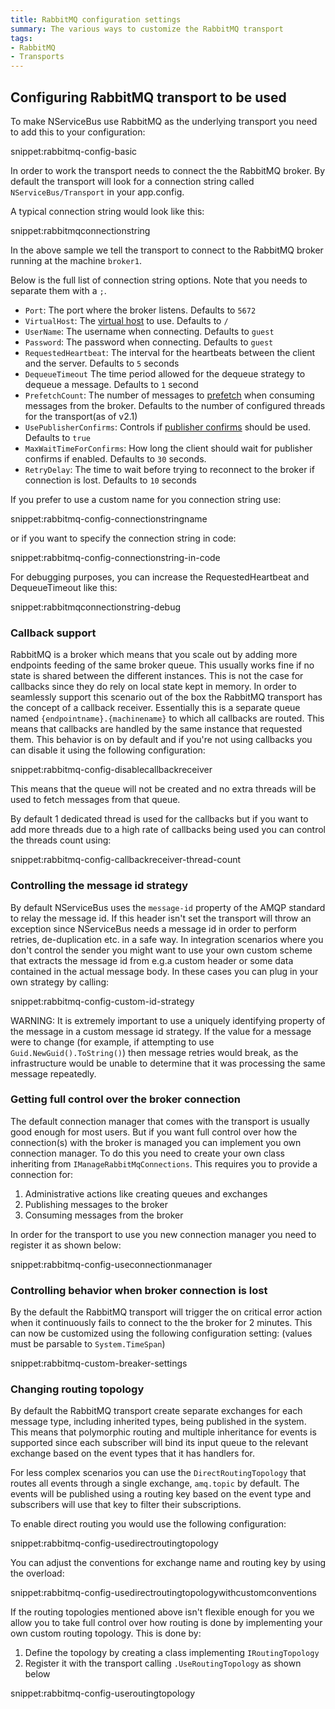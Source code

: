```yaml
---
title: RabbitMQ configuration settings
summary: The various ways to customize the RabbitMQ transport
tags:
- RabbitMQ
- Transports
---
```


## Configuring RabbitMQ transport to be used

To make NServiceBus use RabbitMQ as the underlying transport you need to add this to your configuration:

snippet:rabbitmq-config-basic

In order to work the transport needs to connect the the RabbitMQ broker. By default the transport will look for a connection string called `NServiceBus/Transport` in your app.config.

A typical connection string would look like this:

snippet:rabbitmqconnectionstring

In the above sample we tell the transport to connect to the RabbitMQ broker running at the machine `broker1`.

Below is the full list of connection string options. Note that you needs to separate them with a `;`.

* `Port`: The port where the broker listens. Defaults to `5672`
* `VirtualHost`: The [virtual host](https://www.rabbitmq.com/access-control.html) to use. Defaults to `/`
* `UserName`: The username when connecting. Defaults to `guest`
* `Password`: The password when connecting. Defaults to `guest`
* `RequestedHeartbeat`: The interval for the heartbeats between the client and the server. Defaults to `5` seconds
* `DequeueTimeout` The time period allowed for the dequeue strategy to dequeue a message. Defaults to `1` second
* `PrefetchCount`: The number of messages to [prefetch](http://www.rabbitmq.com/consumer-prefetch.html) when consuming messages from the broker. Defaults to the number of configured threads for the transport(as of v2.1)
* `UsePublisherConfirms`: Controls if [publisher confirms](https://www.rabbitmq.com/confirms.html) should be used. Defaults to `true`
* `MaxWaitTimeForConfirms`: How long the client should wait for publisher confirms if enabled. Defaults to `30` seconds.
* `RetryDelay`: The time to wait before trying to reconnect to the broker if connection is lost. Defaults to `10` seconds

If you prefer to use a custom name for you connection string use:

snippet:rabbitmq-config-connectionstringname

or if you want to specify the connection string in code:

snippet:rabbitmq-config-connectionstring-in-code

For debugging purposes, you can increase the RequestedHeartbeat and DequeueTimeout like this:

snippet:rabbitmqconnectionstring-debug

### Callback support

RabbitMQ is a broker which means that you scale out by adding more endpoints feeding of the same broker queue. This usually works fine if no state is shared between the different instances. This is not the case for callbacks since they do rely on local state kept in memory. In order to seamlessly support this scenario out of the box the RabbitMQ transport has the concept of a callback receiver. Essentially this is a separate queue named `{endpointname}.{machinename}` to which all callbacks are routed. This means that callbacks are handled by the same instance that requested them. This behavior is on by default and if you're not using callbacks you can disable it using the following configuration:

snippet:rabbitmq-config-disablecallbackreceiver

This means that the queue will not be created and no extra threads will be used to fetch messages from that queue.

By default 1 dedicated thread is used for the callbacks but if you want to add more threads due to a high rate of callbacks being used you can control the threads count using:

snippet:rabbitmq-config-callbackreceiver-thread-count

### Controlling the message id strategy

By default NServiceBus uses the `message-id` property of the AMQP standard to relay the message id. If this header isn't set the transport will throw an exception since NServiceBus needs a message id in order to perform retries, de-duplication etc. in a safe way. In integration scenarios where you don't control the sender you might want to use your own custom scheme that extracts the message id from e.g.a custom header or some data contained in the actual message body. In these cases you can plug in your own strategy by calling:

snippet:rabbitmq-config-custom-id-strategy

WARNING: It is extremely important to use a uniquely identifying property of the message in a custom message id strategy. If the value for a message were to change (for example, if attempting to use `Guid.NewGuid().ToString()`) then message retries would break, as the infrastructure would be unable to determine that it was processing the same message repeatedly.

### Getting full control over the broker connection

The default connection manager that comes with the transport is usually good enough for most users. But if you want full control over how the connection(s) with the broker is managed you can implement you own connection manager. To do this you need to create your own class inheriting from `IManageRabbitMqConnections`. This requires you to provide a connection for:

1. Administrative actions like creating queues and exchanges
2. Publishing messages to the broker
3. Consuming messages from the broker

In order for the transport to use you new connection manager you need to register it as shown below:

snippet:rabbitmq-config-useconnectionmanager

### Controlling behavior when broker connection is lost
By the default the RabbitMQ transport will trigger the on critical error action when it continuously fails to connect to the the broker for 2 minutes. This can now be customized using the following configuration setting: (values must be parsable to `System.TimeSpan`)

snippet:rabbitmq-custom-breaker-settings


### Changing routing topology
By default the RabbitMQ transport create separate exchanges for each message type, including inherited types, being published in the system. This means that polymorphic routing and multiple inheritance for events is supported since each subscriber will bind its input queue to the relevant exchange based on the event types that it has handlers for.

For less complex scenarios you can use the `DirectRoutingTopology` that routes all events through a single exchange, `amq.topic` by default. The events will be published using a routing key based on the event type and subscribers will use that key to filter their subscriptions.

To enable direct routing you would use the following configuration:

snippet:rabbitmq-config-usedirectroutingtopology

You can adjust the conventions for exchange name and routing key by using the overload:

snippet:rabbitmq-config-usedirectroutingtopologywithcustomconventions

If the routing topologies mentioned above isn't flexible enough for you we allow you to take full control over how routing is done by implementing your own custom routing topology. This is done by:

1. Define the topology by creating a class implementing `IRoutingTopology`
2. Register it with the transport calling `.UseRoutingTopology` as shown below

snippet:rabbitmq-config-useroutingtopology
